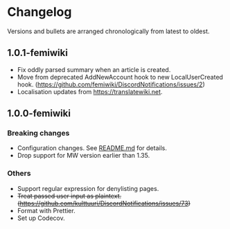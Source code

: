 # Changelog

Versions and bullets are arranged chronologically from latest to oldest.

## 1.0.1-femiwiki

- Fix oddly parsed summary when an article is created.
- Move from deprecated AddNewAccount hook to new LocalUserCreated hook. (https://github.com/femiwiki/DiscordNotifications/issues/2)
- Localisation updates from https://translatewiki.net.

## 1.0.0-femiwiki

### Breaking changes

- Configuration changes. See [README.md] for details.
- Drop support for MW version earlier than 1.35.

### Others

- Support regular expression for denylisting pages.
- ~~Treat passed user input as plaintext. (https://github.com/kulttuuri/DiscordNotifications/issues/73)~~
- Format with Prettier.
- Set up Codecov.

[readme.md]: https://github.com/femiwiki/DiscordNotifications/blob/main/README.md
